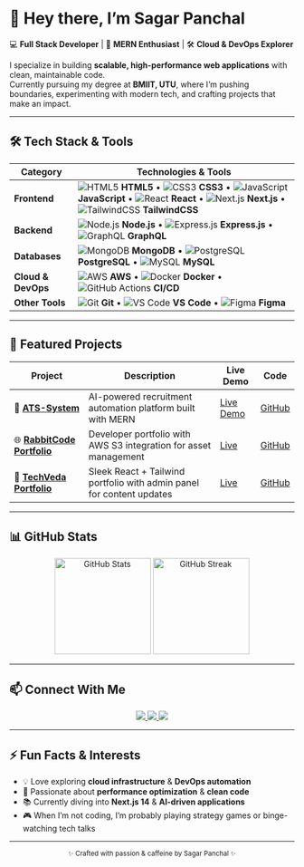# 👋 Hey there, I’m **Sagar Panchal**  

💻 **Full Stack Developer** | 🚀 **MERN Enthusiast** | 🛠 **Cloud & DevOps Explorer**  

I specialize in building **scalable, high-performance web applications** with clean, maintainable code.  
Currently pursuing my degree at **BMIIT, UTU**, where I’m pushing boundaries, experimenting with modern tech, and crafting projects that make an impact.  

---

## 🛠 Tech Stack & Tools  

| **Category**       | **Technologies & Tools** |
|--------------------|--------------------------|
| **Frontend**       | ![HTML5](https://cdn.jsdelivr.net/gh/devicons/devicon/icons/html5/html5-original.svg) **HTML5** • ![CSS3](https://cdn.jsdelivr.net/gh/devicons/devicon/icons/css3/css3-original.svg) **CSS3** • ![JavaScript](https://cdn.jsdelivr.net/gh/devicons/devicon/icons/javascript/javascript-original.svg) **JavaScript** • ![React](https://cdn.jsdelivr.net/gh/devicons/devicon/icons/react/react-original.svg) **React** • ![Next.js](https://cdn.jsdelivr.net/gh/devicons/devicon/icons/nextjs/nextjs-original.svg) **Next.js** • ![TailwindCSS](https://cdn.jsdelivr.net/gh/devicons/devicon/icons/tailwindcss/tailwindcss-plain.svg) **TailwindCSS** |
| **Backend**        | ![Node.js](https://cdn.jsdelivr.net/gh/devicons/devicon/icons/nodejs/nodejs-original.svg) **Node.js** • ![Express.js](https://cdn.jsdelivr.net/gh/devicons/devicon/icons/express/express-original.svg) **Express.js** • ![GraphQL](https://cdn.jsdelivr.net/gh/devicons/devicon/icons/graphql/graphql-plain.svg) **GraphQL** |
| **Databases**      | ![MongoDB](https://cdn.jsdelivr.net/gh/devicons/devicon/icons/mongodb/mongodb-original.svg) **MongoDB** • ![PostgreSQL](https://cdn.jsdelivr.net/gh/devicons/devicon/icons/postgresql/postgresql-original.svg) **PostgreSQL** • ![MySQL](https://cdn.jsdelivr.net/gh/devicons/devicon/icons/mysql/mysql-original.svg) **MySQL** |
| **Cloud & DevOps** | ![AWS](https://cdn.jsdelivr.net/gh/devicons/devicon/icons/amazonwebservices/amazonwebservices-original.svg) **AWS** • ![Docker](https://cdn.jsdelivr.net/gh/devicons/devicon/icons/docker/docker-original.svg) **Docker** • ![GitHub Actions](https://cdn.jsdelivr.net/gh/devicons/devicon/icons/github/github-original.svg) **CI/CD** |
| **Other Tools**    | ![Git](https://cdn.jsdelivr.net/gh/devicons/devicon/icons/git/git-original.svg) **Git** • ![VS Code](https://cdn.jsdelivr.net/gh/devicons/devicon/icons/vscode/vscode-original.svg) **VS Code** • ![Figma](https://cdn.jsdelivr.net/gh/devicons/devicon/icons/figma/figma-original.svg) **Figma** |

---

## 🌟 Featured Projects  

| Project | Description | Live Demo | Code |
|---------|-------------|-----------|------|
| 🚀 **[ATS-System](https://github.com/SagarP2/ATS-System)** | AI-powered recruitment automation platform built with MERN | [Live Demo](https://ats-system-live-link.com) | [GitHub](https://github.com/SagarP2/ATS-System) |
| 🌐 **[RabbitCode Portfolio](https://github.com/SagarP2/rabbitcode-portfolio)** | Developer portfolio with AWS S3 integration for asset management | [Live](https://rabbitcodeportfolio.vercel.app) | [GitHub](https://github.com/SagarP2/rabbitcode-portfolio) |
| 🎨 **[TechVeda Portfolio](https://github.com/SagarP2/Techveda-Portfolio)** | Sleek React + Tailwind portfolio with admin panel for content updates | [Live](https://techvedaportfolio.vercel.app) | [GitHub](https://github.com/SagarP2/Techveda-Portfolio) |

---

## 📊 GitHub Stats  

<div align="center">
  <img src="https://github-readme-stats.vercel.app/api?username=SagarP2&show_icons=true&theme=radical&count_private=true" height="170" alt="GitHub Stats" />
  <img src="https://github-readme-streak-stats.herokuapp.com/?user=SagarP2&theme=radical" height="170" alt="GitHub Streak" />
</div>  

---

## 📫 Connect With Me  

<div align="center">
  <a href="https://www.linkedin.com/in/sagarpanchal0918/">
    <img src="https://img.shields.io/badge/LinkedIn-0A66C2?style=for-the-badge&logo=linkedin&logoColor=white"/>
  </a>
  <a href="https://github.com/SagarP2">
    <img src="https://img.shields.io/badge/GitHub-181717?style=for-the-badge&logo=github&logoColor=white"/>
  </a>
  <a href="mailto:sagarpanchal0918@gmail.com">
    <img src="https://img.shields.io/badge/Email-D14836?style=for-the-badge&logo=gmail&logoColor=white"/>
  </a>
</div>  

---

## ⚡ Fun Facts & Interests  

- 💡 Love exploring **cloud infrastructure** & **DevOps automation**  
- 🎯 Passionate about **performance optimization** & **clean code**  
- 📚 Currently diving into **Next.js 14** & **AI-driven applications**  
- 🎮 When I’m not coding, I’m probably playing strategy games or binge-watching tech talks  

---

<div align="center">
  <sub>✨ Crafted with passion & caffeine by Sagar Panchal ✨</sub>
</div>

